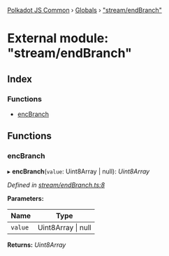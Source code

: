 [Polkadot JS Common](../README.md) › [Globals](../globals.md) › ["stream/endBranch"](_stream_endbranch_.md)

# External module: "stream/endBranch"

## Index

### Functions

* [encBranch](_stream_endbranch_.md#encbranch)

## Functions

###  encBranch

▸ **encBranch**(`value`: Uint8Array | null): *Uint8Array*

*Defined in [stream/endBranch.ts:8](https://github.com/polkadot-js/common/blob/b7635d7e/packages/trie-codec/src/stream/endBranch.ts#L8)*

**Parameters:**

Name | Type |
------ | ------ |
`value` | Uint8Array &#124; null |

**Returns:** *Uint8Array*
